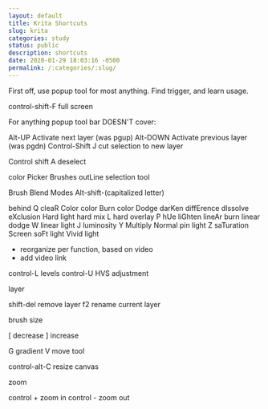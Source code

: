 ```yaml
---
layout: default
title: Krita Shortcuts
slug: krita
categories: study
status: public
description: shortcuts
date: 2020-01-29 18:03:16 -0500
permalink: /:categories/:slug/
---
```



First off, use popup tool for most anything. Find trigger, and learn usage.

control-shift-F full screen

For anything popup tool bar DOESN'T cover:

Alt-UP Activate next layer (was pgup)
Alt-DOWN Activate previous layer (was pgdn)
Control-Shift J cut selection to new layer

Control shift A deselect


color Picker
Brushes
outLine selection tool

Brush Blend Modes Alt-shift-(capitalized letter)

behind Q
cleaR
Color
color Burn
color Dodge
darKen
diffErence
dIssolve
eXclusion
Hard light
hard mix L
hard overlay P
hUe
liGhten
lineAr burn
linear dodge W
linear light J
luminosity Y
Multiply
Normal
pin light Z
saTuration
Screen
soFt light
Vivid light

- reorganize per function, based on video
- add video link

control-L levels
control-U HVS adjustment


layer

shift-del remove layer
f2 rename current layer

brush size

[ decrease
] increase

G gradient
V move tool

control-alt-C resize canvas

zoom

control + zoom in
control - zoom out